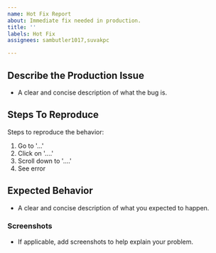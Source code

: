 ```yaml
---
name: Hot Fix Report
about: Immediate fix needed in production.
title: ''
labels: Hot Fix
assignees: sambutler1017,suvakpc

---
```


## **Describe the Production Issue**
- A clear and concise description of what the bug is.

## **Steps To Reproduce**
Steps to reproduce the behavior:
1. Go to '...'
2. Click on '....'
3. Scroll down to '....'
4. See error

## **Expected Behavior**
- A clear and concise description of what you expected to happen.

### **Screenshots**
- If applicable, add screenshots to help explain your problem.

